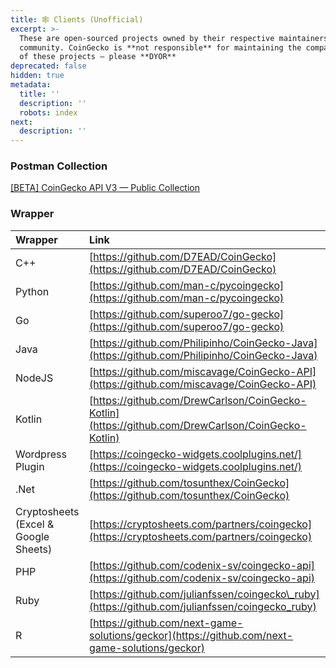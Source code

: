 ```yaml
---
title: 🕸️ Clients (Unofficial)
excerpt: >-
  These are open-sourced projects owned by their respective maintainers and
  community. CoinGecko is **not responsible** for maintaining the compatibility
  of these projects — please **DYOR**
deprecated: false
hidden: true
metadata:
  title: ''
  description: ''
  robots: index
next:
  description: ''
---
```

### Postman Collection

[\[BETA\] CoinGecko API V3 — Public Collection](https://www.postman.com/coingecko/workspace/coingecko/documentation/20937233-8ed5062b-e12d-4fef-b5e3-ade9bc9b1e5f)

### Wrapper

| Wrapper                              | Link                                                                                               |
| :----------------------------------- | :------------------------------------------------------------------------------------------------- |
| C++                                  | [https://github.com/D7EAD/CoinGecko](https://github.com/D7EAD/CoinGecko)                           |
| Python                               | [https://github.com/man-c/pycoingecko](https://github.com/man-c/pycoingecko)                       |
| Go                                   | [https://github.com/superoo7/go-gecko](https://github.com/superoo7/go-gecko)                       |
| Java                                 | [https://github.com/Philipinho/CoinGecko-Java](https://github.com/Philipinho/CoinGecko-Java)       |
| NodeJS                               | [https://github.com/miscavage/CoinGecko-API](https://github.com/miscavage/CoinGecko-API)           |
| Kotlin                               | [https://github.com/DrewCarlson/CoinGecko-Kotlin](https://github.com/DrewCarlson/CoinGecko-Kotlin) |
| Wordpress Plugin                     | [https://coingecko-widgets.coolplugins.net/](https://coingecko-widgets.coolplugins.net/)           |
| .Net                                 | [https://github.com/tosunthex/CoinGecko](https://github.com/tosunthex/CoinGecko)                   |
| Cryptosheets (Excel & Google Sheets) | [https://cryptosheets.com/partners/coingecko](https://cryptosheets.com/partners/coingecko)         |
| PHP                                  | [https://github.com/codenix-sv/coingecko-api](https://github.com/codenix-sv/coingecko-api)         |
| Ruby                                 | [https://github.com/julianfssen/coingecko\_ruby](https://github.com/julianfssen/coingecko_ruby)    |
| R                                    | [https://github.com/next-game-solutions/geckor](https://github.com/next-game-solutions/geckor)     |
